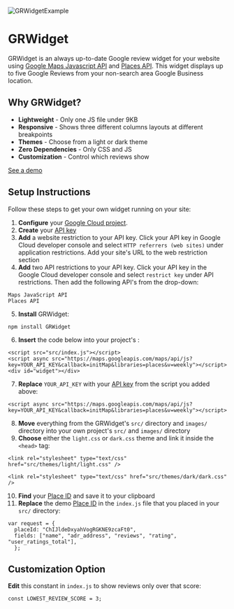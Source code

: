 ![GRWidgetExample](https://user-images.githubusercontent.com/29796332/209887436-6e52f3a6-fc01-4536-a0c9-1d5062429f73.png)

# GRWidget

GRWidget is an always up-to-date Google review widget for your website using [Google Maps Javascript API](https://developers.google.com/maps/documentation/javascript) and [Places API](https://developers.google.com/maps/documentation/javascript/places). This widget displays up to five Google Reviews from your non-search area Google Business location.

## Why GRWidget?

- **Lightweight** - Only one JS file under 9KB
- **Responsive** - Shows three different columns layouts at different breakpoints
- **Themes** - Choose from a light or dark theme
- **Zero Dependencies** - Only CSS and JS
- **Customization** - Control which reviews show

[See a demo](https://gr-widget.vercel.app/)

## Setup Instructions

Follow these steps to get your own widget running on your site:

1. **Configure** your [Google Cloud project](https://developers.google.com/maps/documentation/places/web-service/cloud-setup).
2. **Create** your [API key](https://developers.google.com/maps/documentation/places/web-service/get-api-key)
3. **Add** a website restriction to your API key. Click your API key in Google Cloud developer console and select `HTTP referrers (web sites)` under application restrictions. Add your site's URL to the web restriction section
4. **Add** two API restrictions to your API key. Click your API key in the Google Cloud developer console and select `restrict key` under API restrictions. Then add the following API's from the drop-down:

```
Maps JavaScript API
Places API
```

5. **Install** GRWidget:

```
npm install GRWidget
```

6. **Insert** the code below into your project's <body>:

```
<script src="src/index.js"></script>
<script async src="https://maps.googleapis.com/maps/api/js?key=YOUR_API_KEY&callback=initMap&libraries=places&v=weekly"></script>
<div id="widget"></div>
```

7. **Replace** `YOUR_API_KEY` with your [API key](https://developers.google.com/maps/documentation/places/web-service/get-api-key) from the script you added above:

```
<script async src="https://maps.googleapis.com/maps/api/js?key=YOUR_API_KEY&callback=initMap&libraries=places&v=weekly"></script>
```

8. **Move** everything from the GRWidget's `src/` directory and `images/` directory into your own project's `src/` and `images/` directory
9. **Choose** either the `light.css` or `dark.css` theme and link it inside the `<head>` tag:

```
<link rel="stylesheet" type="text/css" href="src/themes/light/light.css" />

<link rel="stylesheet" type="text/css" href="src/themes/dark/dark.css" />
```

10. **Find** your [Place ID](https://developers.google.com/maps/documentation/places/web-service/place-id) and save it to your clipboard
11. **Replace** the demo [Place ID](https://developers.google.com/maps/documentation/places/web-service/place-id) in the `index.js` file that you placed in your `src/` directory:

```
var request = {
  placeId: "ChIJldeDxyahVogRGKNE9zcaFt0",
  fields: ["name", "adr_address", "reviews", "rating", "user_ratings_total"],
  };
```

## Customization Option

**Edit** this constant in `index.js` to show reviews only over that score:

```
const LOWEST_REVIEW_SCORE = 3;
```
